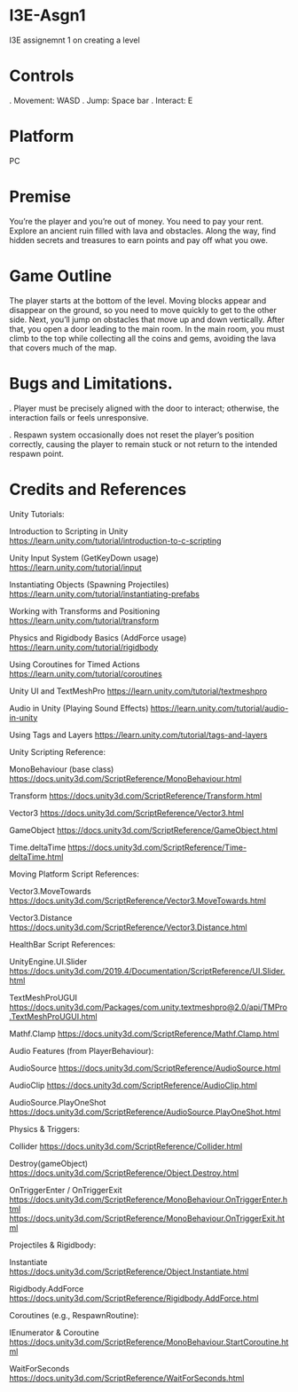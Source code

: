 # I3E-Asgn1
I3E assignemnt 1 on creating a level

# Controls
. Movement: WASD
. Jump: Space bar
. Interact: E

# Platform
PC

# Premise
You’re the player and you’re out of money. You need to pay your rent. Explore an ancient ruin filled with lava and obstacles. Along the way, find hidden secrets and treasures to earn points and pay off what you owe.

# Game Outline
The player starts at the bottom of the level. Moving blocks appear and disappear on the ground, so you need to move quickly to get to the other side. Next, you’ll jump on obstacles that move up and down vertically. After that, you open a door leading to the main room. In the main room, you must climb to the top while collecting all the coins and gems, avoiding the lava that covers much of the map.

# Bugs and Limitations.
. Player must be precisely aligned with the door to interact; otherwise, the interaction fails or feels unresponsive.

. Respawn system occasionally does not reset the player’s position correctly, causing the player to remain stuck or not return to the intended respawn point.

# Credits and References
Unity Tutorials:

Introduction to Scripting in Unity
https://learn.unity.com/tutorial/introduction-to-c-scripting

Unity Input System (GetKeyDown usage)
https://learn.unity.com/tutorial/input

Instantiating Objects (Spawning Projectiles)
https://learn.unity.com/tutorial/instantiating-prefabs

Working with Transforms and Positioning
https://learn.unity.com/tutorial/transform

Physics and Rigidbody Basics (AddForce usage)
https://learn.unity.com/tutorial/rigidbody

Using Coroutines for Timed Actions
https://learn.unity.com/tutorial/coroutines

Unity UI and TextMeshPro
https://learn.unity.com/tutorial/textmeshpro

Audio in Unity (Playing Sound Effects)
https://learn.unity.com/tutorial/audio-in-unity

Using Tags and Layers
https://learn.unity.com/tutorial/tags-and-layers

Unity Scripting Reference:

MonoBehaviour (base class)
https://docs.unity3d.com/ScriptReference/MonoBehaviour.html

Transform
https://docs.unity3d.com/ScriptReference/Transform.html

Vector3
https://docs.unity3d.com/ScriptReference/Vector3.html

GameObject
https://docs.unity3d.com/ScriptReference/GameObject.html

Time.deltaTime
https://docs.unity3d.com/ScriptReference/Time-deltaTime.html

Moving Platform Script References:

Vector3.MoveTowards
https://docs.unity3d.com/ScriptReference/Vector3.MoveTowards.html

Vector3.Distance
https://docs.unity3d.com/ScriptReference/Vector3.Distance.html

HealthBar Script References:

UnityEngine.UI.Slider
https://docs.unity3d.com/2019.4/Documentation/ScriptReference/UI.Slider.html

TextMeshProUGUI
https://docs.unity3d.com/Packages/com.unity.textmeshpro@2.0/api/TMPro.TextMeshProUGUI.html

Mathf.Clamp
https://docs.unity3d.com/ScriptReference/Mathf.Clamp.html

Audio Features (from PlayerBehaviour):

AudioSource
https://docs.unity3d.com/ScriptReference/AudioSource.html

AudioClip
https://docs.unity3d.com/ScriptReference/AudioClip.html

AudioSource.PlayOneShot
https://docs.unity3d.com/ScriptReference/AudioSource.PlayOneShot.html

Physics & Triggers:

Collider
https://docs.unity3d.com/ScriptReference/Collider.html

Destroy(gameObject)
https://docs.unity3d.com/ScriptReference/Object.Destroy.html

OnTriggerEnter / OnTriggerExit
https://docs.unity3d.com/ScriptReference/MonoBehaviour.OnTriggerEnter.html
https://docs.unity3d.com/ScriptReference/MonoBehaviour.OnTriggerExit.html

Projectiles & Rigidbody:

Instantiate
https://docs.unity3d.com/ScriptReference/Object.Instantiate.html

Rigidbody.AddForce
https://docs.unity3d.com/ScriptReference/Rigidbody.AddForce.html

Coroutines (e.g., RespawnRoutine):

IEnumerator & Coroutine
https://docs.unity3d.com/ScriptReference/MonoBehaviour.StartCoroutine.html

WaitForSeconds
https://docs.unity3d.com/ScriptReference/WaitForSeconds.html

